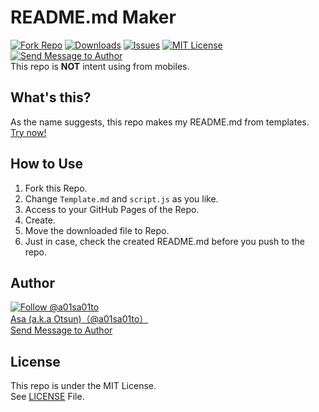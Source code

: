 # README.md Maker

[![Fork Repo](https://img.shields.io/github/forks/a01sa01to/README-Maker?style=social&maxAge=3600)](https://github.com/a01sa01to/README-Maker/fork) [![Downloads](https://img.shields.io/github/downloads/a01sa01to/README-Maker/total, "Download")](https://github.com/a01sa01to/README-Maker/releases) [![Issues](https://img.shields.io/github/issues/a01sa01to/README-Maker?maxAge=3600, "Issues")](https://github.com/a01sa01to/README-Maker/issues) [![MIT License](https://img.shields.io/github/license/a01sa01to/README-Maker?maxAge=3600, "License")](https://github.com/a01sa01to/README-Maker/blob/master/LICENSE) [![Send Message to Author](https://img.shields.io/static/v1?style=flat&logo=twitter&label=Message&color=1da1f2&link=https%3A%2F%2Ftwitter.com%2Fmessages%2Fcompose%3Frecipient_id%3D4273512934&link=https%3A%2F%2Ftwitter.com%2Fmessages%2Fcompose%3Frecipient_id%3D4273512934&message=%40a01sa01to&maxAge=3600, "Send Message to Author")](https://twitter.com/messages/compose?recipient_id=4273512934)<br>
This repo is **NOT** intent using from mobiles.

## What's this?

As the name suggests, this repo makes my README.md from templates.<br>
[Try now!](https://repos.a01sa01to.com/README-Maker)

## How to Use

1. Fork this Repo.
2. Change `Template.md` and `script.js` as you like.
3. Access to your GitHub Pages of the Repo.
4. Create.
5. Move the downloaded file to Repo.
6. Just in case, check the created README.md before you push to the repo.

## Author

[![Follow @a01sa01to](https://img.shields.io/twitter/follow/a01sa01to?label=Follow&style=social&maxAge=3600, "Follow")](https://twitter.com/intent/follow?screen_name=a01sa01to)<br>
[Asa (a.k.a Otsun)（@a01sa01to）](https://twitter.com/a01sa01to)<br>
[Send Message to Author](https://twitter.com/messages/compose?recipient_id=4273512934)

## License

This repo is under the MIT License.<br>
See [LICENSE](https://github.com/a01sa01to/README-Maker/blob/master/LICENSE) File.
